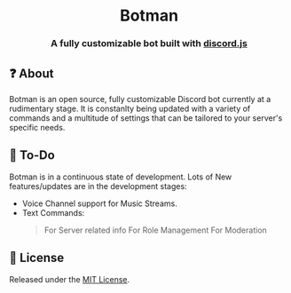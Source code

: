 <h1 align="center">
  <br>
  Botman
  <br>
</h1>

<h3 align=center>A fully customizable bot built with <a href=https://github.com/discordjs/discord.js>discord.js</a></h3>


## ❓ About

Botman is an open source, fully customizable Discord bot currently at a rudimentary stage. It is constanlty being updated with a variety of commands and a multitude of settings that can be tailored to your server's specific needs.

## 📝 To-Do

Botman is in a continuous state of development. Lots of New features/updates are in the development stages:
  
  * Voice Channel support for Music Streams.
  * Text Commands:
    >For Server related info
    >For Role Management
    >For Moderation



## 📖 License

Released under the [MIT License](https://github.com/KilroyHere/discord-bot/blob/main/LICENSE).

